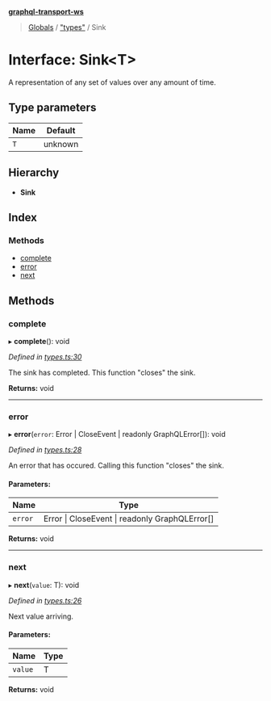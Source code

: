 **[graphql-transport-ws](../README.md)**

> [Globals](../README.md) / ["types"](../modules/_types_.md) / Sink

# Interface: Sink\<T>

A representation of any set of values over any amount of time.

## Type parameters

Name | Default |
------ | ------ |
`T` | unknown |

## Hierarchy

* **Sink**

## Index

### Methods

* [complete](_types_.sink.md#complete)
* [error](_types_.sink.md#error)
* [next](_types_.sink.md#next)

## Methods

### complete

▸ **complete**(): void

*Defined in [types.ts:30](https://github.com/enisdenjo/graphql-transport-ws/blob/624b4ce/src/types.ts#L30)*

The sink has completed. This function "closes" the sink.

**Returns:** void

___

### error

▸ **error**(`error`: Error \| CloseEvent \| readonly GraphQLError[]): void

*Defined in [types.ts:28](https://github.com/enisdenjo/graphql-transport-ws/blob/624b4ce/src/types.ts#L28)*

An error that has occured. Calling this function "closes" the sink.

#### Parameters:

Name | Type |
------ | ------ |
`error` | Error \| CloseEvent \| readonly GraphQLError[] |

**Returns:** void

___

### next

▸ **next**(`value`: T): void

*Defined in [types.ts:26](https://github.com/enisdenjo/graphql-transport-ws/blob/624b4ce/src/types.ts#L26)*

Next value arriving.

#### Parameters:

Name | Type |
------ | ------ |
`value` | T |

**Returns:** void
